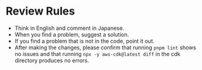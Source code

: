 # Review Rules

- Think in English and comment in Japanese.
- When you find a problem, suggest a solution.
- If you find a problem that is not in the code, point it out.
- After making the changes, please confirm that running `pnpm lint` shows no issues and that running `npx -y aws-cdk@latest diff` in the cdk directory produces no errors.
